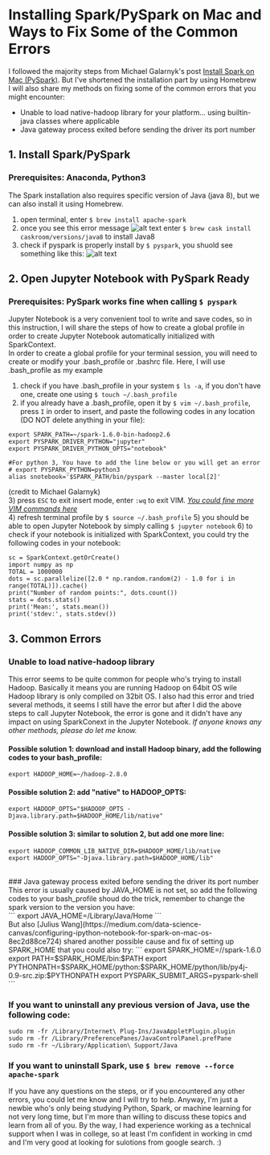 # Installing Spark/PySpark on Mac and Ways to Fix Some of the Common Errors
I followed the majority steps from Michael Galarnyk's post [Install Spark on Mac (PySpark)](https://medium.com/@GalarnykMichael/install-spark-on-mac-pyspark-453f395f240b). But I've shortened the installation part by using Homebrew <br>
I will also share my methods on fixing some of the common errors that you might encounter:
- Unable to load native-hadoop library for your platform… using builtin-java classes where applicable
- Java gateway process exited before sending the driver its port number

## 1. Install Spark/PySpark
### Prerequisites: Anaconda, Python3
The Spark installation also requires specific version of Java (java 8), but we can also install it using Homebrew.
1) open terminal, enter `$ brew install apache-spark`
2) once you see this error message ![alt text](https://github.com/yajieli912/Spark_PySpark/blob/master/images/fullsizeoutput_f7c.jpeg?raw=true) enter `$ brew cask install caskroom/versions/java8` to install Java8
3) check if pyspark is properly install by `$ pyspark`, you shuold see something like this: ![alt text](https://github.com/yajieli912/Spark_PySpark/blob/master/images/pyspark.jpg?raw=true)

## 2. Open Jupyter Notebook with PySpark Ready
### Prerequisites: PySpark works fine when calling `$ pyspark`
Jupyter Notebook is a very convenient tool to write and save codes, so in this instruction, I will share the steps of how to create a global profile in order to create Jupyter Notebook automatically initialized with SparkContext. <br>
In order to create a global profile for your terminal session, you will need to create or modify your .bash_profile or .bashrc file. Here, I will use .bash_profile as my example<br>
1) check if you have .bash_profile in your system `$ ls -a`, if you don't have one, create one using `$ touch ~/.bash_profile`
2) if you already have a .bash_profile, open it by `$ vim ~/.bash_profile`, press `I` in order to insert, and paste the following codes in any location (DO NOT delete anything in your file):
```
export SPARK_PATH=~/spark-1.6.0-bin-hadoop2.6 
export PYSPARK_DRIVER_PYTHON="jupyter" 
export PYSPARK_DRIVER_PYTHON_OPTS="notebook" 

#For python 3, You have to add the line below or you will get an error
# export PYSPARK_PYTHON=python3
alias snotebook='$SPARK_PATH/bin/pyspark --master local[2]'
```
(credit to Michael Galarnyk)<br>
3) press `ESC` to exit insert mode, enter `:wq` to exit VIM. *[You could fine more VIM commands here](http://www.radford.edu/~mhtay/CPSC120/VIM_Editor_Commands.htm)*<br>
4) refresh terminal profile by `$ source ~/.bash_profile`
5) you should be able to open Jupyter Notebook by simply calling `$ jupyter notebook`
6) to check if your notebook is initialized with SparkContext, you could try the following codes in your notebook:
```
sc = SparkContext.getOrCreate()
import numpy as np
TOTAL = 1000000
dots = sc.parallelize([2.0 * np.random.random(2) - 1.0 for i in range(TOTAL)]).cache()
print("Number of random points:", dots.count())
stats = dots.stats()
print('Mean:', stats.mean())
print('stdev:', stats.stdev())
```

## 3. Common Errors
### Unable to load native-hadoop library
This error seems to be quite common for people who's trying to install Hadoop. Basically it means you are running Hadoop on 64bit OS wile Hadoop library is only compiled on 32bit OS. I also had this error and tried several methods, it seems I still have the error but after I did the above steps to call Jupyter Notebook, the error is gone and it didn't have any impact on using SparkConext in the Jupyter Notebook. _If anyone knows any other methods, please do let me know._<br>
#### Possible solution 1: download and install Hadoop binary, add the following codes to your bash_profile:<br>
```
export HADOOP_HOME=~/hadoop-2.8.0
```
#### Possible solution 2: add "native" to HADOOP_OPTS:<br>
```
export HADOOP_OPTS="$HADOOP_OPTS -Djava.library.path=$HADOOP_HOME/lib/native"
```
#### Possible solution 3: similar to solution 2, but add one more line:<br>
```
export HADOOP_COMMON_LIB_NATIVE_DIR=$HADOOP_HOME/lib/native
export HADOOP_OPTS="-Djava.library.path=$HADOOP_HOME/lib"
```
<br>
### Java gateway process exited before sending the driver its port number
This error is usually caused by JAVA_HOME is not set, so add the following codes to your bash_profile shoud do the trick, remember to change the spark version to the version you have:<br>
```
export JAVA_HOME=/Library/Java/Home
```
<br>
But also [Julius Wang](https://medium.com/data-science-canvas/configuring-ipython-notebook-for-spark-on-mac-os-8ec2d88ce724) shared another possible cause and fix of setting up SPARK_HOME that you could also try:  
```
export SPARK_HOME=/<your spark installation location>/spark-1.6.0
export PATH=$SPARK_HOME/bin:$PATH
export PYTHONPATH=$SPARK_HOME/python:$SPARK_HOME/python/lib/py4j-0.9-src.zip:$PYTHONPATH
export PYSPARK_SUBMIT_ARGS=pyspark-shell
```

### If you want to uninstall any previous version of Java, use the following code:<br>
```
sudo rm -fr /Library/Internet\ Plug-Ins/JavaAppletPlugin.plugin 
sudo rm -fr /Library/PreferencePanes/JavaControlPanel.prefPane 
sudo rm -fr ~/Library/Application\ Support/Java
```

### If you want to uninstall Spark, use `$ brew remove --force apache-spark`

If you have any questions on the steps, or if you encountered any other errors, you could let me know and I will try to help. Anyway, I'm just a newbie who's only being studying Python, Spark, or machine learning for not very long time, but I'm more than willing to discuss these topics and learn from all of you. By the way, I had experience working as a technical support when I was in college, so at least I'm confident in working in cmd and I'm very good at looking for sulotions from google search. :)
